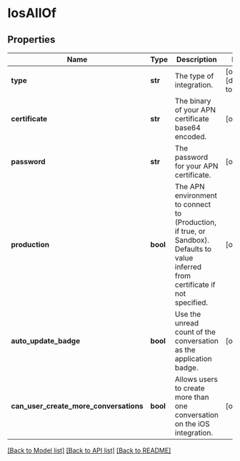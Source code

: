 # IosAllOf

## Properties
Name | Type | Description | Notes
------------ | ------------- | ------------- | -------------
**type** | **str** | The type of integration. | [optional] [default to 'ios']
**certificate** | **str** | The binary of your APN certificate base64 encoded. | [optional] 
**password** | **str** | The password for your APN certificate. | [optional] 
**production** | **bool** | The APN environment to connect to (Production, if true, or Sandbox). Defaults to value inferred from certificate if not specified. | [optional] 
**auto_update_badge** | **bool** | Use the unread count of the conversation as the application badge. | [optional] 
**can_user_create_more_conversations** | **bool** | Allows users to create more than one conversation on the iOS integration. | [optional] 

[[Back to Model list]](../README.md#documentation-for-models) [[Back to API list]](../README.md#documentation-for-api-endpoints) [[Back to README]](../README.md)



